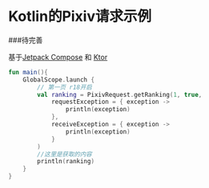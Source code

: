 # Kotlin的Pixiv请求示例

###待完善

基于[Jetpack Compose](https://github.com/jetbrains/compose-jb) 和 [Ktor](https://github.com/ktorio/ktor)



```kotlin
fun main(){
    GlobalScope.launch {
        // 第一页 r18开启
        val ranking = PixivRequest.getRanking(1, true,
            requestException = { exception ->
                println(exception)
            },
            receiveException = { exception ->
                println(exception)
            }
        )
        //这里是获取的内容
        println(ranking)
    }
}
```
